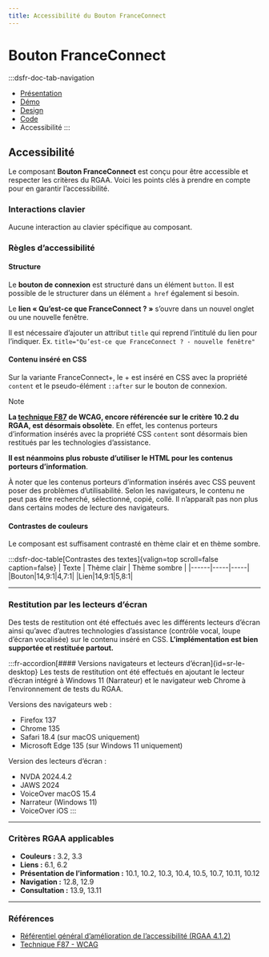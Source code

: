 ```yaml
---
title: Accessibilité du Bouton FranceConnect
---
```


# Bouton FranceConnect

:::dsfr-doc-tab-navigation
- [Présentation](../index.md)
- [Démo](../demo/index.md)
- [Design](../design/index.md)
- [Code](../code/index.md)
- Accessibilité
:::

## Accessibilité

Le composant **Bouton FranceConnect** est conçu pour être accessible et respecter les critères du RGAA. Voici les points clés à prendre en compte pour en garantir l’accessibilité.

### Interactions clavier

Aucune interaction au clavier spécifique au composant.

### Règles d’accessibilité

#### Structure

Le **bouton de connexion** est structuré dans un élément `button`.
Il est possible de le structurer dans un élément `a href` également si besoin. 

Le **lien «&nbsp;Qu’est-ce que FranceConnect&nbsp;?&nbsp;»** s’ouvre dans un nouvel onglet ou une nouvelle fenêtre. 

Il est nécessaire d’ajouter un attribut `title` qui reprend l’intitulé du lien pour l’indiquer. 
Ex. `title="Qu’est-ce que FranceConnect ? - nouvelle fenêtre"`

#### Contenu inséré en CSS

Sur la variante FranceConnect+, le + est inséré en CSS avec la propriété `content` et le pseudo-élément `::after` sur le bouton de connexion.

> [!NOTE]
> **La [technique F87](https://www.w3.org/WAI/WCAG21/Techniques/failures/F87) de WCAG, encore référencée sur le critère 10.2 du RGAA, est désormais obsolète**. 
> En effet, les contenus porteurs d’information insérés avec la propriété CSS `content` sont désormais bien restitués par les technologies d’assistance.

**Il est néanmoins plus robuste d’utiliser le HTML pour les contenus porteurs d’information**.

À noter que les contenus porteurs d’information insérés avec CSS peuvent poser des problèmes d’utilisabilité.
Selon les navigateurs, le contenu ne peut pas être recherché, sélectionné, copié, collé. Il n’apparaît pas non plus dans certains modes de lecture des navigateurs.

#### Contrastes de couleurs

Le composant est suffisament contrasté en thème clair et en thème sombre.

:::dsfr-doc-table[Contrastes des textes]{valign=top scroll=false caption=false}
| Texte |  Thème clair | Thème sombre |
|------|-----|-----|
|Bouton|14,9:1|4,7:1|
|Lien|14,9:1|5,8:1|

-----

### Restitution par les lecteurs d’écran

Des tests de restitution ont été effectués avec les différents lecteurs d’écran ainsi qu’avec d’autres technologies d’assistance (contrôle vocal, loupe d’écran vocalisée) sur le contenu inséré en CSS. 
**L’implémentation est bien supportée et restituée partout.**

:::fr-accordion[#### Versions navigateurs et lecteurs d’écran]{id=sr-le-desktop}
Les tests de restitution ont été effectués en ajoutant le lecteur d’écran intégré à Windows 11 (Narrateur) et le navigateur web Chrome à l’environnement de tests du RGAA.

Versions des navigateurs web&nbsp;:
- Firefox 137
- Chrome 135
- Safari 18.4 (sur macOS uniquement)
- Microsoft Edge 135 (sur Windows 11 uniquement)

Version des lecteurs d’écran&nbsp;:
- NVDA 2024.4.2
- JAWS 2024
- VoiceOver macOS 15.4
- Narrateur (Windows 11)
- VoiceOver iOS
:::

---

### Critères RGAA applicables

- **Couleurs&nbsp;:** 3.2, 3.3
- **Liens&nbsp;:** 6.1, 6.2
- **Présentation de l’information&nbsp;:** 10.1, 10.2, 10.3, 10.4, 10.5, 10.7, 10.11, 10.12
- **Navigation&nbsp;:** 12.8, 12.9
- **Consultation&nbsp;:** 13.9, 13.11

---

### Références
- [Référentiel général d’amélioration de l’accessibilité (RGAA 4.1.2)](https://accessibilite.numerique.gouv.fr/methode/criteres-et-tests/)
- [Technique F87 - WCAG](https://www.w3.org/WAI/WCAG21/Techniques/failures/F87)